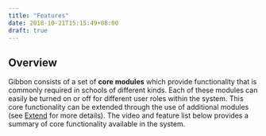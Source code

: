 ```yaml
---
title: "Features"
date: 2018-10-21T15:15:49+08:00
draft: true
---
```


## Overview

Gibbon consists of a set of **core modules** which provide functionality that is commonly required in schools of different kinds. Each of these modules can easily be turned on or off for different user roles within the system. This core functionality can be extended through the use of additional modules (see [Extend](/extend) for more details). The video and feature list below provides a summary of core functionality available in the system.
